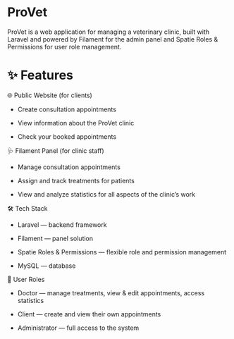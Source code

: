 
# ProVet

ProVet is a web application for managing a veterinary clinic, built with Laravel and powered by Filament for the admin panel and Spatie Roles & Permissions for user role management.

# ✨ Features

🌐 Public Website (for clients)

* Create consultation appointments

* View information about the ProVet clinic

* Check your booked appointments

🩺 Filament Panel (for clinic staff)
* Manage consultation appointments

* Assign and track treatments for patients

* View and analyze statistics for all aspects of the clinic’s work

🛠 Tech Stack
* Laravel — backend framework

* Filament — panel solution

* Spatie Roles & Permissions — flexible role and permission management

* MySQL — database

👥 User Roles
* Doctor — manage treatments, view & edit appointments, access statistics

* Client — create and view their own appointments

* Administrator — full access to the system
